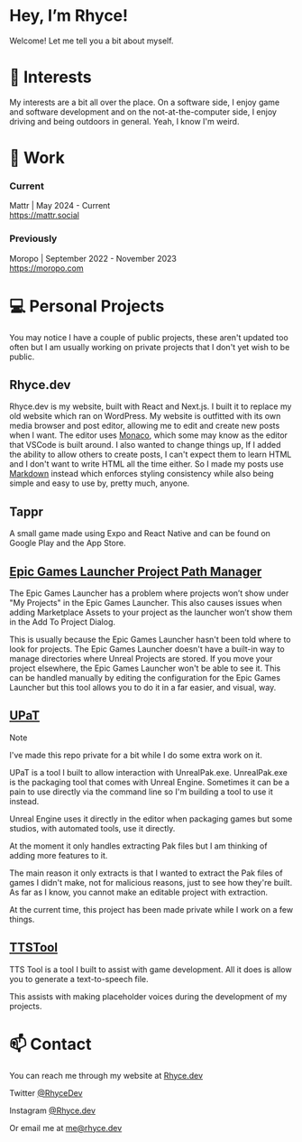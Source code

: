 # Hey, I’m Rhyce!

Welcome! Let me tell you a bit about myself.

# 👀 Interests

My interests are a bit all over the place. On a software side, I enjoy game and software development and on the not-at-the-computer side, I enjoy driving and being outdoors in general. Yeah, I know I'm weird.

# 💼 Work

### Current

Mattr | May 2024 - Current  
https://mattr.social

### Previously

Moropo | September 2022 - November 2023  
https://moropo.com

# 💻 Personal Projects

You may notice I have a couple of public projects, these aren't updated too often but I am usually working on private projects that I don't yet wish to be public.

## Rhyce.dev

Rhyce.dev is my website, built with React and Next.js. I built it to replace my old website which ran on WordPress. My website is outfitted with its own media browser and post editor, allowing me to edit and create new posts when I want. The editor uses [Monaco](https://github.com/microsoft/monaco-editor), which some may know as the editor that VSCode is built around. I also wanted to change things up, If I added the ability to allow others to create posts, I can't expect them to learn HTML and I don't want to write HTML all the time either. So I made my posts use [Markdown](https://github.com/remarkjs/react-markdown) instead which enforces styling consistency while also being simple and easy to use by, pretty much, anyone.

## Tappr

A small game made using Expo and React Native and can be found on Google Play and the App Store.

## [Epic Games Launcher Project Path Manager](https://github.com/Rhyce/EGLProjectPathManager)

The Epic Games Launcher has a problem where projects won’t show under "My Projects" in the Epic Games Launcher. This also causes issues when adding Marketplace Assets to your project as the launcher won’t show them in the Add To Project Dialog.

This is usually because the Epic Games Launcher hasn't been told where to look for projects. The Epic Games Launcher doesn't have a built-in way to manage directories where Unreal Projects are stored. If you move your project elsewhere, the Epic Games Launcher won't be able to see it. This can be handled manually by editing the configuration for the Epic Games Launcher but this tool allows you to do it in a far easier, and visual, way.

## [UPaT](https://github.com/Rhyce/UPaT)

> [!NOTE]  
> I've made this repo private for a bit while I do some extra work on it.

UPaT is a tool I built to allow interaction with UnrealPak.exe. UnrealPak.exe is the packaging tool that comes with Unreal Engine. Sometimes it can be a pain to use directly via the command line so I'm building a tool to use it instead.

Unreal Engine uses it directly in the editor when packaging games but some studios, with automated tools, use it directly.

At the moment it only handles extracting Pak files but I am thinking of adding more features to it.

The main reason it only extracts is that I wanted to extract the Pak files of games I didn't make, not for malicious reasons, just to see how they're built. As far as I know, you cannot make an editable project with extraction.

At the current time, this project has been made private while I work on a few things.

## [TTSTool](https://github.com/Rhyce/TTSTool)

TTS Tool is a tool I built to assist with game development. All it does is allow you to generate a text-to-speech file.

This assists with making placeholder voices during the development of my projects.

# 📫 Contact

You can reach me through my website at [Rhyce.dev](https://rhyce.dev)

Twitter <a href="https://twitter.com/RhyceDev">@RhyceDev</a>

Instagram <a href="https://instagram.com/Rhyce.Dev">@Rhyce.dev</a>

Or email me at [me@rhyce.dev](mailto:me@rhyce.dev)

<!---
Rhyce/Rhyce is a ✨ special ✨ repository because its `README.md` (this file) appears on your GitHub profile.
You can click the Preview link to take a look at your changes.
--->
